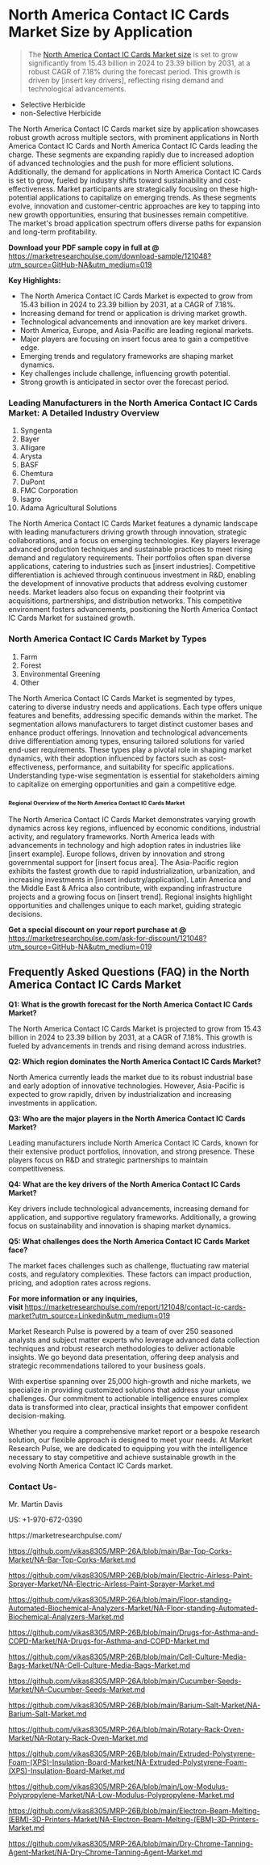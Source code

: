 
<h1>North America Contact IC Cards Market&nbsp;Size by Application</h1><blockquote><p>The <a href="https://marketresearchpulse.com/download-sample/121048?utm_source=GitHub-NA&amp;utm_medium=019">North America Contact IC Cards Market size</a> is set to grow significantly from 15.43 billion in 2024 to 23.39 billion by 2031, at a robust CAGR of 7.18% during the forecast period. This growth is driven by [insert key drivers], reflecting rising demand and technological advancements.</p></blockquote><ul><li>Selective Herbicide<li> non-Selective Herbicide</li></ul><p>The North America Contact IC Cards market size by application showcases robust growth across multiple sectors, with prominent applications in North America Contact IC Cards and North America Contact IC Cards leading the charge. These segments are expanding rapidly due to increased adoption of advanced technologies and the push for more efficient solutions. Additionally, the demand for applications in North America Contact IC Cards is set to grow, fueled by industry shifts toward sustainability and cost-effectiveness. Market participants are strategically focusing on these high-potential applications to capitalize on emerging trends. As these segments evolve, innovation and customer-centric approaches are key to tapping into new growth opportunities, ensuring that businesses remain competitive. The market's broad application spectrum offers diverse paths for expansion and long-term profitability.</p><p><strong>Download your PDF sample copy in full at @ </strong><a href="https://marketresearchpulse.com/download-sample/121048?utm_source=GitHub-NA&amp;utm_medium=019">https://marketresearchpulse.com/download-sample/121048?utm_source=GitHub-NA&amp;utm_medium=019</a></p><p><strong>Key Highlights: </strong></p><ul><li>The North America Contact IC Cards Market is expected to grow from 15.43 billion in 2024 to 23.39 billion by 2031, at a CAGR of 7.18%.</li><li>Increasing demand for trend or application is driving market growth.</li><li>Technological advancements and innovation are key market drivers.</li><li>North America, Europe, and Asia-Pacific are leading regional markets.</li><li>Major players are focusing on insert focus area to gain a competitive edge.</li><li>Emerging trends and regulatory frameworks are shaping market dynamics.</li><li>Key challenges include challenge, influencing growth potential.</li><li>Strong growth is anticipated in sector over the forecast period.</li></ul><h3>Leading Manufacturers in the North America Contact IC Cards Market: A Detailed Industry Overview</h3><ol><li>Syngenta</li><li>Bayer</li><li>Alligare</li><li>Arysta</li><li>BASF</li><li>Chemtura</li><li>DuPont</li><li>FMC Corporation</li><li>Isagro</li><li>Adama Agricultural Solutions</li></ol><div class="flex max-w-full flex-col flex-grow"><div class="min-h-8 text-message flex w-full flex-col items-end gap-2 whitespace-normal break-words [.text-message+&amp;]:mt-5" dir="auto" data-message-author-role="assistant" data-message-id="fd8432e4-4910-450d-b182-61b7bfb0a01f" data-message-model-slug="gpt-4o"><div class="flex w-full flex-col gap-1 empty:hidden first:pt-[3px]"><div class="markdown prose w-full break-words dark:prose-invert light"><p>The North America Contact IC Cards Market features a dynamic landscape with leading manufacturers driving growth through innovation, strategic collaborations, and a focus on emerging technologies. Key players leverage advanced production techniques and sustainable practices to meet rising demand and regulatory requirements. Their portfolios often span diverse applications, catering to industries such as [insert industries]. Competitive differentiation is achieved through continuous investment in R&amp;D, enabling the development of innovative products that address evolving customer needs. Market leaders also focus on expanding their footprint via acquisitions, partnerships, and distribution networks. This competitive environment fosters advancements, positioning the North America Contact IC Cards Market for sustained growth.</p></div></div></div></div><h3>North America Contact IC Cards Market by Types</h3><ol><li>Farm<li> Forest<li> Environmental Greening<li> Other</li></ol><div class="flex max-w-full flex-col flex-grow"><div class="min-h-8 text-message flex w-full flex-col items-end gap-2 whitespace-normal break-words [.text-message+&amp;]:mt-5" dir="auto" data-message-author-role="assistant" data-message-id="084470be-0bb7-4664-bddf-5156b4f41249" data-message-model-slug="gpt-4o-mini"><div class="flex w-full flex-col gap-1 empty:hidden first:pt-[3px]"><div class="markdown prose w-full break-words dark:prose-invert light"><p>The North America Contact IC Cards Market is segmented by types, catering to diverse industry needs and applications. Each type offers unique features and benefits, addressing specific demands within the market. The segmentation allows manufacturers to target distinct customer bases and enhance product offerings. Innovation and technological advancements drive differentiation among types, ensuring tailored solutions for varied end-user requirements. These types play a pivotal role in shaping market dynamics, with their adoption influenced by factors such as cost-effectiveness, performance, and suitability for specific applications. Understanding type-wise segmentation is essential for stakeholders aiming to capitalize on emerging opportunities and gain a competitive edge.</p></div></div></div></div><h3><span style="font-size: 11px;">Regional Overview of the North America Contact IC Cards Market</span></h3><div class="flex max-w-full flex-col flex-grow"><div class="min-h-8 text-message flex w-full flex-col items-end gap-2 whitespace-normal break-words [.text-message+&amp;]:mt-5" dir="auto" data-message-author-role="assistant" data-message-id="e9038762-ce64-4e30-91c9-9bd413514231" data-message-model-slug="gpt-4o-mini"><div class="flex w-full flex-col gap-1 empty:hidden first:pt-[3px]"><div class="markdown prose w-full break-words dark:prose-invert light"><p>The North America Contact IC Cards Market demonstrates varying growth dynamics across key regions, influenced by economic conditions, industrial activity, and regulatory frameworks. North America leads with advancements in technology and high adoption rates in industries like [insert example]. Europe follows, driven by innovation and strong governmental support for [insert focus area]. The Asia-Pacific region exhibits the fastest growth due to rapid industrialization, urbanization, and increasing investments in [insert industry/application]. Latin America and the Middle East &amp; Africa also contribute, with expanding infrastructure projects and a growing focus on [insert trend]. Regional insights highlight opportunities and challenges unique to each market, guiding strategic decisions.</p></div></div></div></div><p><strong>Get a special discount on your report purchase at @ </strong><a href="https://marketresearchpulse.com/ask-for-discount/121048?utm_source=GitHub-NA&amp;utm_medium=019">https://marketresearchpulse.com/ask-for-discount/121048?utm_source=GitHub-NA&amp;utm_medium=019</a></p><h2>Frequently Asked Questions (FAQ) in the North America Contact IC Cards Market</h2><p><strong>Q1: What is the growth forecast for the North America Contact IC Cards Market?</strong></p><p>The North America Contact IC Cards Market is projected to grow from 15.43 billion in 2024 to 23.39 billion by 2031, at a CAGR of 7.18%. This growth is fueled by advancements in trends and rising demand across industries.</p><p><strong>Q2: Which region dominates the North America Contact IC Cards Market?</strong></p><p>North America currently leads the market due to its robust industrial base and early adoption of innovative technologies. However, Asia-Pacific is expected to grow rapidly, driven by industrialization and increasing investments in application.</p><p><strong>Q3: Who are the major players in the North America Contact IC Cards Market?</strong></p><p>Leading manufacturers include North America Contact IC Cards, known for their extensive product portfolios, innovation, and strong presence. These players focus on R&amp;D and strategic partnerships to maintain competitiveness.</p><p><strong>Q4: What are the key drivers of the North America Contact IC Cards Market?</strong></p><p>Key drivers include technological advancements, increasing demand for application, and supportive regulatory frameworks. Additionally, a growing focus on sustainability and innovation is shaping market dynamics.</p><p><strong>Q5: What challenges does the North America Contact IC Cards Market face?</strong></p><p>The market faces challenges such as challenge, fluctuating raw material costs, and regulatory complexities. These factors can impact production, pricing, and adoption rates across regions.</p><p><strong>For more information or any inquiries, visit&nbsp;</strong><a href="https://marketresearchpulse.com/report/121048/contact-ic-cards-market?utm_source=Linkedin&utm_medium=019">https://marketresearchpulse.com/report/121048/contact-ic-cards-market?utm_source=Linkedin&utm_medium=019</a></p><p>Market Research Pulse is powered by a team of over 250 seasoned analysts and subject matter experts who leverage advanced data collection techniques and robust research methodologies to deliver actionable insights. We go beyond data presentation, offering deep analysis and strategic recommendations tailored to your business goals.</p><p>With expertise spanning over 25,000 high-growth and niche markets, we specialize in providing customized solutions that address your unique challenges. Our commitment to actionable intelligence ensures complex data is transformed into clear, practical insights that empower confident decision-making.</p><p>Whether you require a comprehensive market report or a bespoke research solution, our flexible approach is designed to meet your needs. At Market Research Pulse, we are dedicated to equipping you with the intelligence necessary to stay competitive and achieve sustainable growth in the evolving North America Contact IC Cards market.</p><h3><strong>Contact Us-</strong></h3><p>Mr. Martin Davis</p><p>US: +1-970-672-0390</p><p>https://marketresearchpulse.com/</p><p><a href="https://github.com/vikas8305/MRP-26A/blob/main/Bar-Top-Corks-Market/NA-Bar-Top-Corks-Market.md">https://github.com/vikas8305/MRP-26A/blob/main/Bar-Top-Corks-Market/NA-Bar-Top-Corks-Market.md</a></p><p><a href="https://github.com/vikas8305/MRP-26B/blob/main/Electric-Airless-Paint-Sprayer-Market/NA-Electric-Airless-Paint-Sprayer-Market.md">https://github.com/vikas8305/MRP-26B/blob/main/Electric-Airless-Paint-Sprayer-Market/NA-Electric-Airless-Paint-Sprayer-Market.md</a></p><p><a href="https://github.com/vikas8305/MRP-26A/blob/main/Floor-standing-Automated-Biochemical-Analyzers-Market/NA-Floor-standing-Automated-Biochemical-Analyzers-Market.md">https://github.com/vikas8305/MRP-26A/blob/main/Floor-standing-Automated-Biochemical-Analyzers-Market/NA-Floor-standing-Automated-Biochemical-Analyzers-Market.md</a></p><p><a href="https://github.com/vikas8305/MRP-26B/blob/main/Drugs-for-Asthma-and-COPD-Market/NA-Drugs-for-Asthma-and-COPD-Market.md">https://github.com/vikas8305/MRP-26B/blob/main/Drugs-for-Asthma-and-COPD-Market/NA-Drugs-for-Asthma-and-COPD-Market.md</a></p><p><a href="https://github.com/vikas8305/MRP-26B/blob/main/Cell-Culture-Media-Bags-Market/NA-Cell-Culture-Media-Bags-Market.md">https://github.com/vikas8305/MRP-26B/blob/main/Cell-Culture-Media-Bags-Market/NA-Cell-Culture-Media-Bags-Market.md</a></p><p><a href="https://github.com/vikas8305/MRP-26A/blob/main/Cucumber-Seeds-Market/NA-Cucumber-Seeds-Market.md">https://github.com/vikas8305/MRP-26A/blob/main/Cucumber-Seeds-Market/NA-Cucumber-Seeds-Market.md</a></p><p><a href="https://github.com/vikas8305/MRP-26B/blob/main/Barium-Salt-Market/NA-Barium-Salt-Market.md">https://github.com/vikas8305/MRP-26B/blob/main/Barium-Salt-Market/NA-Barium-Salt-Market.md</a></p><p><a href="https://github.com/vikas8305/MRP-26A/blob/main/Rotary-Rack-Oven-Market/NA-Rotary-Rack-Oven-Market.md">https://github.com/vikas8305/MRP-26A/blob/main/Rotary-Rack-Oven-Market/NA-Rotary-Rack-Oven-Market.md</a></p><p><a href="https://github.com/vikas8305/MRP-26B/blob/main/Extruded-Polystyrene-Foam-(XPS)-Insulation-Board-Market/NA-Extruded-Polystyrene-Foam-(XPS)-Insulation-Board-Market.md">https://github.com/vikas8305/MRP-26B/blob/main/Extruded-Polystyrene-Foam-(XPS)-Insulation-Board-Market/NA-Extruded-Polystyrene-Foam-(XPS)-Insulation-Board-Market.md</a></p><p><a href="https://github.com/vikas8305/MRP-26A/blob/main/Low-Modulus-Polypropylene-Market/NA-Low-Modulus-Polypropylene-Market.md">https://github.com/vikas8305/MRP-26A/blob/main/Low-Modulus-Polypropylene-Market/NA-Low-Modulus-Polypropylene-Market.md</a></p><p><a href="https://github.com/vikas8305/MRP-26B/blob/main/Electron-Beam-Melting-(EBM)-3D-Printers-Market/NA-Electron-Beam-Melting-(EBM)-3D-Printers-Market.md">https://github.com/vikas8305/MRP-26B/blob/main/Electron-Beam-Melting-(EBM)-3D-Printers-Market/NA-Electron-Beam-Melting-(EBM)-3D-Printers-Market.md</a></p><p><a href="https://github.com/vikas8305/MRP-26A/blob/main/Dry-Chrome-Tanning-Agent-Market/NA-Dry-Chrome-Tanning-Agent-Market.md">https://github.com/vikas8305/MRP-26A/blob/main/Dry-Chrome-Tanning-Agent-Market/NA-Dry-Chrome-Tanning-Agent-Market.md</a></p>
